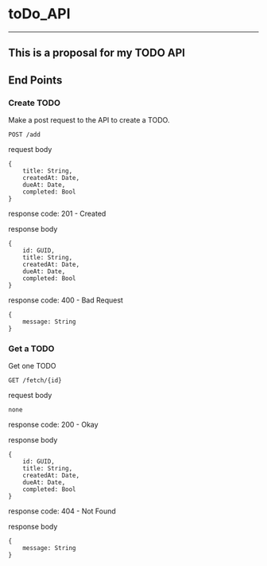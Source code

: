 # toDo_API
---
This is a proposal for my TODO API
--
## End Points

### Create TODO

Make a post request to the API to create a TODO.

`POST /add`

request body
```
{
    title: String,
    createdAt: Date,
    dueAt: Date,
    completed: Bool
}
```

response code:
    201 - Created

response body
```
{
    id: GUID,
    title: String,
    createdAt: Date,
    dueAt: Date,
    completed: Bool
}
```

response code:
    400 - Bad Request

```
{
    message: String
}
```

### Get a TODO
Get one TODO

`GET /fetch/{id}`

request body
```
none
```

response code:
    200 - Okay

response body
```
{
    id: GUID,
    title: String,
    createdAt: Date,
    dueAt: Date,
    completed: Bool
}
```

response code: 
    404 - Not Found

response body
```
{
    message: String
}
```